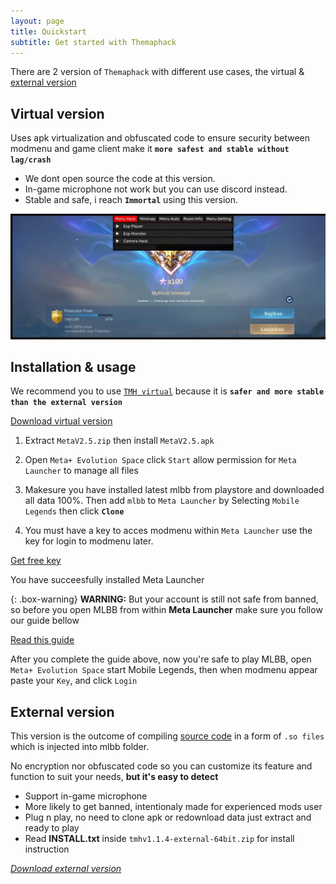```yaml
---
layout: page
title: Quickstart
subtitle: Get started with Themaphack
---
```


There are 2 version of `Themaphack` with different use cases, the virtual & [external version](https://themaphack.com/build)

## Virtual version

Uses apk virtualization and obfuscated code to ensure security between modmenu and game client make it **`more safest and stable without lag/crash`**

* We dont open source the code at this version.
* In-game microphone not work but you can use discord instead.
* Stable and safe, i reach **`Immortal`** using this version.

![screenshot](/assets/img/tmh_vip.jpg)

## Installation & usage

We recommend you to use [`TMH virtual`](https://www.patreon.com/posts/136751555?utm_campaign=postshare_creator&utm_content=android_share) because it is **`safer and more stable than the external version`**

<div class="hero"><a href="https://www.patreon.com/file?h=136751555&m=518896203" class="btn btn-success btn-lg"><i class="bi bi-download"></i> Download virtual version</a></div>

1. Extract `MetaV2.5.zip` then install `MetaV2.5.apk`

2. Open `Meta+ Evolution Space` click `Start` allow permission for `Meta Launcher` to manage all files

3. Makesure you have installed latest mlbb from playstore and downloaded all data 100%. Then add `mlbb` to `Meta Launcher` by Selecting `Mobile Legends` then click **`Clone`**

4. You must have a key to acces modmenu within `Meta Launcher` 
use the key for login to modmenu later.

<p class="text-center">
<a href="https://www.patreon.com/posts/free-trial-for-136232546" class="btn btn-primary"> <i class="bi bi-key"></i> Get free key</a></p>

<p class="lead">
  You have succeesfully installed Meta Launcher
</p>

{: .box-warning}
**WARNING:** But your account is still not safe from banned, so before you open MLBB from within **Meta Launcher** make sure you follow our guide bellow
<p class="text-center">
<a href="https://www.patreon.com/posts/130259867?utm_campaign=postshare_creator&utm_content=android_share" class="btn btn-primary"> <i class="bi bi-bookmark-check-fill"></i> Read this guide</a></p>

After you complete the guide above, now you're safe to play MLBB, open `Meta+ Evolution Space` start Mobile Legends, then when modmenu appear paste your `Key`, and click `Login` 

## External version

This version is the outcome of compiling [source code](https://themaphack.com/build) in a form of `.so files` which is injected into mlbb folder. 

No encryption nor obfuscated code so you can customize its feature and function to suit your needs, **but it's easy to detect**

* Support in-game microphone
* More likely to get banned, intentionaly made for experienced mods user
* Plug n play, no need to clone apk or redownload data just extract and ready to play
* Read **INSTALL.txt** inside `tmhv1.1.4-external-64bit.zip` for install instruction

<div class="hero">
<a href="https://github.com/anggorodhanumurti/themaphack/releases/download/v1.1.4-external-64bit/tmhv1.1.4-external-64bit.zip" class="btn btn-primary"><i class="bi bi-download"> Download external version</i></a></div>